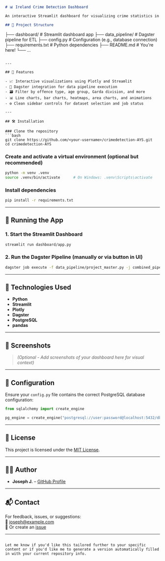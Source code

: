 
```markdown
# 📊 Ireland Crime Detection Dashboard

An interactive Streamlit dashboard for visualizing crime statistics in Ireland by offence type and offender age. Integrated with Dagster for running data pipelines.

## 📁 Project Structure

```
├── dashboard/              # Streamlit dashboard app
├── data_pipeline/          # Dagster pipeline for ETL
├── config.py               # Configuration (e.g., database connection)
├── requirements.txt        # Python dependencies
├── README.md               # You're here!
└── ...
```

---

## 🚀 Features

- 📈 Interactive visualizations using Plotly and Streamlit
- 🧠 Dagster integration for data pipeline execution
- 🗃️ Filter by offence type, age group, Garda division, and more
- 📊 Line charts, bar charts, heatmaps, area charts, and animations
- ⚙️ Clean sidebar controls for dataset selection and job status

---

## 🛠️ Installation

### Clone the repository
```bash
git clone https://github.com/<your-username>/crimedetection-AYS.git
cd crimedetection-AYS
```

### Create and activate a virtual environment (optional but recommended)
```bash
python -m venv .venv
source .venv/bin/activate      # On Windows: .venv\Scripts\activate
```

### Install dependencies
```bash
pip install -r requirements.txt
```

---

## 🧪 Running the App

### 1. Start the Streamlit Dashboard
```bash
streamlit run dashboard/app.py
```

### 2. Run the Dagster Pipeline (manually or via button in UI)
```bash
dagster job execute -f data_pipeline/project_master.py -j combined_pipeline_job
```

---

## 🧩 Technologies Used

- **Python**
- **Streamlit**
- **Plotly**
- **Dagster**
- **PostgreSQL**
- **pandas**

---

## 📸 Screenshots

> _(Optional - Add screenshots of your dashboard here for visual context)_

---

## 🧰 Configuration

Ensure your `config.py` file contains the correct PostgreSQL database configuration:

```python
from sqlalchemy import create_engine

pg_engine = create_engine("postgresql://user:password@localhost:5432/dbname")
```

---

## 📝 License

This project is licensed under the [MIT License](LICENSE).

---

## 🙋‍♂️ Author

- **Joseph J.** – [GitHub Profile](https://github.com/JosephJ7)

---

## 📬 Contact

For feedback, issues, or suggestions:  
📧 joseph@example.com  
📁 Or create an [issue](https://github.com/JosephJ7/crimedetection-AYS/issues)

---

```

Let me know if you'd like this tailored further to your specific content or if you'd like me to generate a version automatically filled in with your current repository info.